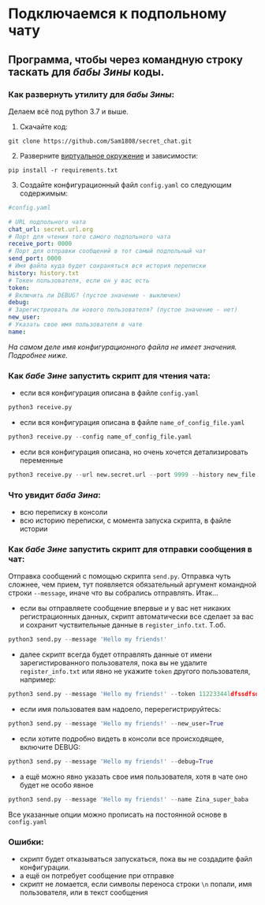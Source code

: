 # Подключаемся к подпольному чату

## Программа, чтобы через командную строку таскать для *бабы Зины* коды.

### Как развернуть утилиту для *бабы Зины*:

Делаем всё под python 3.7 и выше.

1. Скачайте код:
```shell
git clone https://github.com/Sam1808/secret_chat.git
```
2. Разверните [виртуальное окружение](https://devman.org/encyclopedia/pip/pip_virtualenv/) и зависимости:  
```shell
pip install -r requirements.txt
```
3. Создайте конфигурационный файл `config.yaml` со следующим содержимым:

```yaml
#config.yaml

# URL подпольного чата
chat_url: secret.url.org
# Порт для чтения того самого подпольного чата
receive_port: 0000
# Порт для отправки сообщений в тот самый подпольный чат
send_port: 0000
# Имя файла куда будет сохраняться вся история переписки
history: history.txt
# Токен пользователя, если он у вас есть
token:
# Включить ли DEBUG? (пустое значение - выключен)
debug:
# Зарегистриовать ли нового пользователя? (пустое значение - нет)
new_user:
# Указать свое имя пользователя в чате
name:
```

*На самом деле имя конфигурационного файла не имеет значения. Подробнее ниже.*

### Как *бабе Зине* запустить скрипт для чтения чата:

- если вся конфигурация описана в файле `config.yaml`  
```python
python3 receive.py
```
- если вся конфигурация описана в файле `name_of_config_file.yaml`  
```python
python3 receive.py --config name_of_config_file.yaml
```
- если вся конфигурация описана, но очень хочется детализировать переменные  
```python
python3 receive.py --url new.secret.url --port 9999 --history new_file.txt
```

### Что увидит *баба Зина*:

- всю переписку в консоли
- всю историю переписки, с момента запуска скрипта, в файле истории

### Как *бабе Зине* запустить скрипт для отправки сообщения в чат:

Отправка сообщений с помощью скрипта `send.py`. Отправка чуть сложнее, чем прием, тут появляется
обязательный аргумент командной строки `--message`, иначе что вы собрались отправлять. Итак...  
- если вы отправляете сообщение впервые и у вас нет никаких регистрационных данных, скрипт
автоматически все сделает за вас и сохранит чуствительные данные в `register_info.txt`. Т.об.
```python
python3 send.py --message 'Hello my friends!'
```
- далее скрипт всегда будет отправлять данные от имени зарегистированного пользователя, пока вы 
не удалите `register_info.txt` или явно не укажите `token` другого пользователя, например:  
```python
python3 send.py --message 'Hello my friends!' --token 11223344ldfssdfsdfsd
```
- если имя пользоватея вам надоело, перерегистрируйтесь:  
```python
python3 send.py --message 'Hello my friends!' --new_user=True
```
- если хотите подробно видеть в консоли все происходящее, включите DEBUG:  
```python
python3 send.py --message 'Hello my friends!' --debug=True
```
- а ещё можно явно указать свое имя пользователя, хотя в чате оно будет не особо явное  
```python
python3 send.py --message 'Hello my friends!' --name Zina_super_baba
```

Все указанные опции можно прописать на постоянной основе в `config.yaml`
### Ошибки:

- скрипт будет отказываться запускаться, пока вы не создадите файл конфигурации.
- а ещё он потребует сообщение при отправке
- скрипт не ломается, если символы переноса строки `\n` попали, имя пользователя, или в текст сообщения
